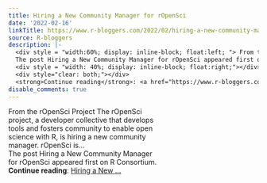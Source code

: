 ```yaml
---
title: Hiring a New Community Manager for rOpenSci
date: '2022-02-16'
linkTitle: https://www.r-bloggers.com/2022/02/hiring-a-new-community-manager-for-ropensci/
source: R-bloggers
description: |-
  <div style = "width:60%; display: inline-block; float:left; "> From the rOpenSci Project The rOpenSci project, a developer collective that develops tools and fosters community to enable open science with R, is hiring a new community manager. rOpenSci is...<br />
  The post Hiring a New Community Manager for rOpenSci appeared first on R Consortium.</div>
  <div style = "width: 40%; display: inline-block; float:right;"></div>
  <div style="clear: both;"></div>
  <strong>Continue reading</strong>: <a href="https://www.r-bloggers.com/2022/02/hiring-a-new-community-manager-for-ropensci/">Hiring a New ...
disable_comments: true
---
```

<div style = "width:60%; display: inline-block; float:left; "> From the rOpenSci Project The rOpenSci project, a developer collective that develops tools and fosters community to enable open science with R, is hiring a new community manager. rOpenSci is...<br />
The post Hiring a New Community Manager for rOpenSci appeared first on R Consortium.</div>
<div style = "width: 40%; display: inline-block; float:right;"></div>
<div style="clear: both;"></div>
<strong>Continue reading</strong>: <a href="https://www.r-bloggers.com/2022/02/hiring-a-new-community-manager-for-ropensci/">Hiring a New ...